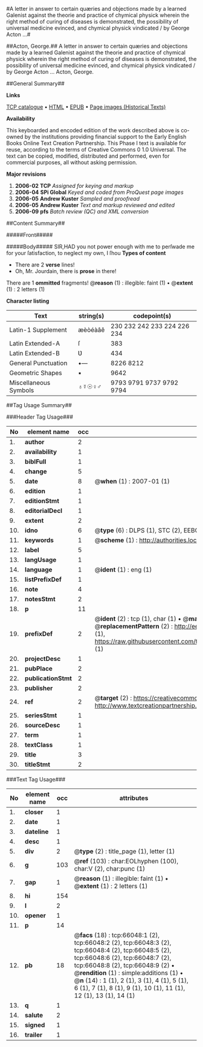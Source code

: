 #A letter in answer to certain quæries and objections made by a learned Galenist against the theorie and practice of chymical physick wherein the right method of curing of diseases is demonstrated, the possibility of universal medicine evinced, and chymical physick vindicated / by George Acton ...#

##Acton, George.##
A letter in answer to certain quæries and objections made by a learned Galenist against the theorie and practice of chymical physick wherein the right method of curing of diseases is demonstrated, the possibility of universal medicine evinced, and chymical physick vindicated / by George Acton ...
Acton, George.

##General Summary##

**Links**

[TCP catalogue](http://www.ota.ox.ac.uk/tcp/)  • 
[HTML](http://tei.it.ox.ac.uk/tcp/Texts-HTML/free/A26/A26305.html)  • 
[EPUB](http://tei.it.ox.ac.uk/tcp/Texts-EPUB/free/A26/A26305.epub) • 
[Page images (Historical Texts)](https://data.historicaltexts.jisc.ac.uk/view?pubId=eebo-12706851e&pageId=eebo-12706851e-66048-1)

**Availability**

This keyboarded and encoded edition of the
	       work described above is co-owned by the institutions
	       providing financial support to the Early English Books
	       Online Text Creation Partnership. This Phase I text is
	       available for reuse, according to the terms of Creative
	       Commons 0 1.0 Universal. The text can be copied,
	       modified, distributed and performed, even for
	       commercial purposes, all without asking permission.

**Major revisions**

1. __2006-02__ __TCP__ *Assigned for keying and markup*
1. __2006-04__ __SPi Global__ *Keyed and coded from ProQuest page images*
1. __2006-05__ __Andrew Kuster__ *Sampled and proofread*
1. __2006-05__ __Andrew Kuster__ *Text and markup reviewed and edited*
1. __2006-09__ __pfs__ *Batch review (QC) and XML conversion*

##Content Summary##

#####Front#####

#####Body#####
SIR,HAD you not power enough with me to perſwade me for your ſatisfaction, to neglect my own, I ſhou
**Types of content**

  * There are 2 **verse** lines!
  * Oh, Mr. Jourdain, there is **prose** in there!

There are 1 **ommitted** fragments! 
 @__reason__ (1) : illegible: faint (1)  •  @__extent__ (1) : 2 letters (1)

**Character listing**


|Text|string(s)|codepoint(s)|
|---|---|---|
|Latin-1 Supplement|æèòéàâê|230 232 242 233 224 226 234|
|Latin Extended-A|ſ|383|
|Latin Extended-B|Ʋ|434|
|General Punctuation|•—|8226 8212|
|Geometric Shapes|▪|9642|
|Miscellaneous Symbols|♁☿☉♀♂|9793 9791 9737 9792 9794|

##Tag Usage Summary##

###Header Tag Usage###

|No|element name|occ|attributes|
|---|---|---|---|
|1.|__author__|2||
|2.|__availability__|1||
|3.|__biblFull__|1||
|4.|__change__|5||
|5.|__date__|8| @__when__ (1) : 2007-01 (1)|
|6.|__edition__|1||
|7.|__editionStmt__|1||
|8.|__editorialDecl__|1||
|9.|__extent__|2||
|10.|__idno__|6| @__type__ (6) : DLPS (1), STC (2), EEBO-CITATION (1), OCLC (1), VID (1)|
|11.|__keywords__|1| @__scheme__ (1) : http://authorities.loc.gov/ (1)|
|12.|__label__|5||
|13.|__langUsage__|1||
|14.|__language__|1| @__ident__ (1) : eng (1)|
|15.|__listPrefixDef__|1||
|16.|__note__|4||
|17.|__notesStmt__|2||
|18.|__p__|11||
|19.|__prefixDef__|2| @__ident__ (2) : tcp (1), char (1)  •  @__matchPattern__ (2) : ([0-9\-]+):([0-9IVX]+) (1), (.+) (1)  •  @__replacementPattern__ (2) : http://eebo.chadwyck.com/downloadtiff?vid=$1&page=$2 (1), https://raw.githubusercontent.com/textcreationpartnership/Texts/master/tcpchars.xml#$1 (1)|
|20.|__projectDesc__|1||
|21.|__pubPlace__|2||
|22.|__publicationStmt__|2||
|23.|__publisher__|2||
|24.|__ref__|2| @__target__ (2) : https://creativecommons.org/publicdomain/zero/1.0/ (1), http://www.textcreationpartnership.org/docs/. (1)|
|25.|__seriesStmt__|1||
|26.|__sourceDesc__|1||
|27.|__term__|1||
|28.|__textClass__|1||
|29.|__title__|3||
|30.|__titleStmt__|2||


###Text Tag Usage###

|No|element name|occ|attributes|
|---|---|---|---|
|1.|__closer__|1||
|2.|__date__|1||
|3.|__dateline__|1||
|4.|__desc__|1||
|5.|__div__|2| @__type__ (2) : title_page (1), letter (1)|
|6.|__g__|103| @__ref__ (103) : char:EOLhyphen (100), char:V (2), char:punc (1)|
|7.|__gap__|1| @__reason__ (1) : illegible: faint (1)  •  @__extent__ (1) : 2 letters (1)|
|8.|__hi__|154||
|9.|__l__|2||
|10.|__opener__|1||
|11.|__p__|14||
|12.|__pb__|18| @__facs__ (18) : tcp:66048:1 (2), tcp:66048:2 (2), tcp:66048:3 (2), tcp:66048:4 (2), tcp:66048:5 (2), tcp:66048:6 (2), tcp:66048:7 (2), tcp:66048:8 (2), tcp:66048:9 (2)  •  @__rendition__ (1) : simple:additions (1)  •  @__n__ (14) : 1 (1), 2 (1), 3 (1), 4 (1), 5 (1), 6 (1), 7 (1), 8 (1), 9 (1), 10 (1), 11 (1), 12 (1), 13 (1), 14 (1)|
|13.|__q__|1||
|14.|__salute__|2||
|15.|__signed__|1||
|16.|__trailer__|1||
